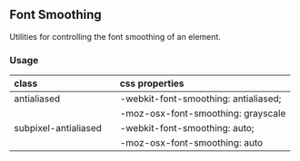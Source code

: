 ## Font Smoothing

Utilities for controlling the font smoothing of an element.

### Usage

| class |   | css properties |
|:--|:--|:--|
| antialiased |  | -webkit-font-smoothing: antialiased; |
|  |  | -moz-osx-font-smoothing: grayscale |
| subpixel-antialiased |  | -webkit-font-smoothing: auto; |
|  |  | -moz-osx-font-smoothing: auto |

